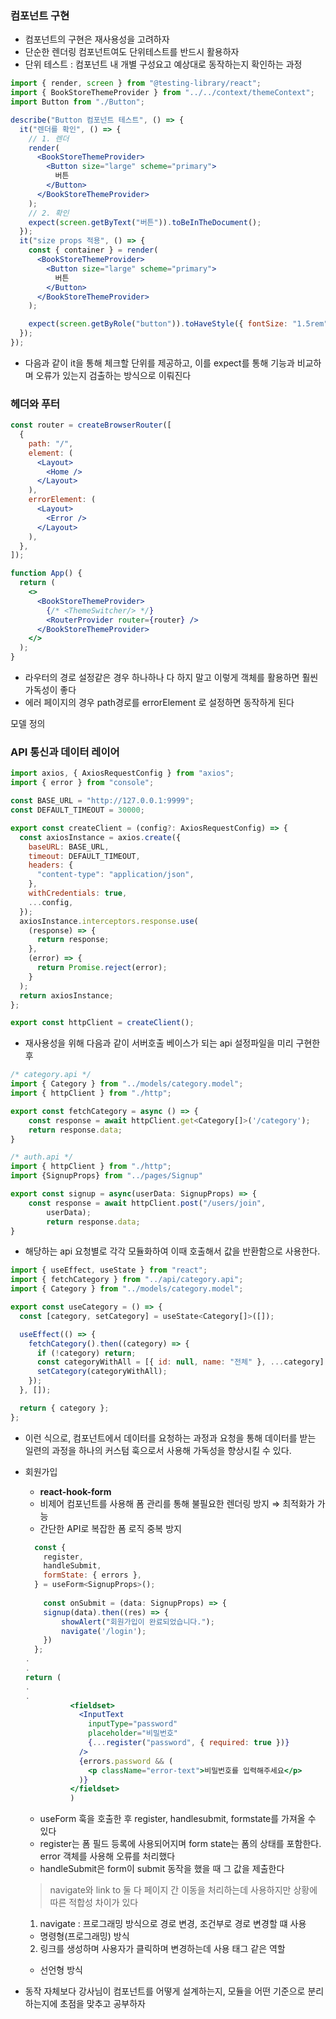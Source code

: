 ### 컴포넌트 구현

- 컴포넌트의 구현은 재사용성을 고려하자
- 단순한 렌더링 컴포넌트여도 단위테스트를 반드시 활용하자
- 단위 테스트 : 컴포넌트 내 개별 구성요고 예상대로 동작하는지 확인하는 과정

```jsx
import { render, screen } from "@testing-library/react";
import { BookStoreThemeProvider } from "../../context/themeContext";
import Button from "./Button";

describe("Button 컴포넌트 테스트", () => {
  it("렌더를 확인", () => {
    // 1. 렌더
    render(
      <BookStoreThemeProvider>
        <Button size="large" scheme="primary">
          버튼
        </Button>
      </BookStoreThemeProvider>
    );
    // 2. 확인
    expect(screen.getByText("버튼")).toBeInTheDocument();
  });
  it("size props 적용", () => {
    const { container } = render(
      <BookStoreThemeProvider>
        <Button size="large" scheme="primary">
          버튼
        </Button>
      </BookStoreThemeProvider>
    );

    expect(screen.getByRole("button")).toHaveStyle({ fontSize: "1.5rem" });
  });
});

```

- 다음과 같이 it을 통해 체크할 단위를 제공하고, 이를 expect를 통해 기능과 비교하며 오류가 있는지 검출하는 방식으로 이뤄진다

### 헤더와 푸터

```jsx
const router = createBrowserRouter([
  {
    path: "/",
    element: (
      <Layout>
        <Home />
      </Layout>
    ),
    errorElement: (
      <Layout>
        <Error />
      </Layout>
    ),
  },
]);

function App() {
  return (
    <>
      <BookStoreThemeProvider>
        {/* <ThemeSwitcher/> */}
        <RouterProvider router={router} />
      </BookStoreThemeProvider>
    </>
  );
}
```

- 라우터의 경로 설정같은 경우 하나하나 다 하지 말고 이렇게 객체를 활용하면 훨씬 가독성이 좋다
- 에러 페이지의 경우 path경로를 errorElement 로 설정하면 동작하게 된다

모델 정의

### API 통신과 데이터 레이어

```jsx
import axios, { AxiosRequestConfig } from "axios";
import { error } from "console";

const BASE_URL = "http://127.0.0.1:9999";
const DEFAULT_TIMEOUT = 30000;

export const createClient = (config?: AxiosRequestConfig) => {
  const axiosInstance = axios.create({
    baseURL: BASE_URL,
    timeout: DEFAULT_TIMEOUT,
    headers: {
      "content-type": "application/json",
    },
    withCredentials: true,
    ...config,
  });
  axiosInstance.interceptors.response.use(
    (response) => {
      return response;
    },
    (error) => {
      return Promise.reject(error);
    }
  );
  return axiosInstance;
};

export const httpClient = createClient();
```

- 재사용성을 위해 다음과 같이 서버호출 베이스가 되는 api 설정파일을 미리 구현한 후

```jsx
/* category.api */
import { Category } from "../models/category.model";
import { httpClient } from "./http";

export const fetchCategory = async () => {
    const response = await httpClient.get<Category[]>('/category');
    return response.data;
}

/* auth.api */
import { httpClient } from "./http";
import {SignupProps} from "../pages/Signup"

export const signup = async(userData: SignupProps) => {
    const response = await httpClient.post("/users/join",
        userData);
        return response.data;
}
```

- 해당하는 api 요청별로 각각 모듈화하여 이때 호출해서 값을 반환함으로 사용한다.

```jsx
import { useEffect, useState } from "react";
import { fetchCategory } from "../api/category.api";
import { Category } from "../models/category.model";

export const useCategory = () => {
  const [category, setCategory] = useState<Category[]>([]);

  useEffect(() => {
    fetchCategory().then((category) => {
      if (!category) return;
      const categoryWithAll = [{ id: null, name: "전체" }, ...category];
      setCategory(categoryWithAll);
    });
  }, []);

  return { category };
};

```

- 이런 식으로, 컴포넌트에서 데이터를 요청하는 과정과 요청을 통해 데이터를 받는 일련의 과정을 하나의 커스텀 훅으로서 사용해 가독성을 향상시킬 수 있다.
- 회원가입
    - **react-hook-form**
    - 비제어 컴포넌트를 사용해 폼 관리를 통해 불필요한 렌더링 방지 ⇒ 최적화가 가능
    - 간단한 API로 복잡한 폼 로직 중복 방지
    
    ```jsx
      const {
        register,
        handleSubmit,
        formState: { errors },
      } = useForm<SignupProps>();
      
        const onSubmit = (data: SignupProps) => {
        signup(data).then((res) => {
            showAlert("회원가입이 완료되었습니다.");
            navigate('/login');
        })
      };
    .
    .
    return (
    .
    .
              <fieldset>
                <InputText
                  inputType="password"
                  placeholder="비밀번호"
                  {...register("password", { required: true })}
                />
                {errors.password && (
                  <p className="error-text">비밀번호를 입력해주세요</p>
                )}
              </fieldset>
              )
    ```
    
    - useForm 훅을 호출한 후 register, handlesubmit, formstate를 가져올 수 있다
    - register는 폼 필드 등록에 사용되어지며 form state는 폼의 상태를 포함한다. error 객체를 사용해 오류를 처리했다
    - handleSubmit은 form이 submit 동작을 했을 때 그 값을 제출한다
    
    > navigate와 link to 둘 다 페이지 간 이동을 처리하는데 사용하지만 상황에 따른 적합성 차이가 있다
    1. navigate : 프로그래밍 방식으로 경로 변경, 조건부로 경로 변경할 떄 사용
    - 명령형(프로그래밍) 방식
    2. 링크를 생성하며 사용자가 클릭하며 변경하는데 사용 <a>태그 같은 역할
    - 선언형 방식
    > 
- 동작 자체보다 강사님이 컴포넌트를 어떻게 설계하는지, 모듈을 어떤 기준으로 분리하는지에 초점을 맞추고 공부하자